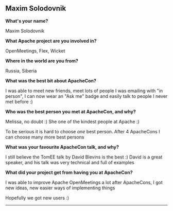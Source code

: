 ## Maxim Solodovnik ##

**What's your name?**

Maxim Solodovnik

**What Apache project are you involved in?**

OpenMeetings, Flex, Wicket

**Where in the world are you from?**

Russia, Siberia


**What was the best bit about ApacheCon?**

I was able to meet new friends, meet lots of people I was emailing with "in person", I can now wear an "Ask me" badge and easily talk to people I never met before :) 

**Who was the best person you met at ApacheCon, and why?**

Melissa, no doubt :) She one of the kindest people at Apache :)

To be serious it is hard to choose _one_ best person. After 4 ApacheCons I can choose many more best persons

**What was your favourite ApacheCon talk, and why?**

I still believe the TomEE talk by David Blevins is the best :) David is a great speaker, and his talk was very technical and full of examples

**What did your project get from having you at ApacheCon?**

I was able to improve Apache OpenMeetings a lot after ApacheCons, I got new ideas, new easier ways of implementing things

Hopefully we got new users :)

-------------------------------------------------------------------
